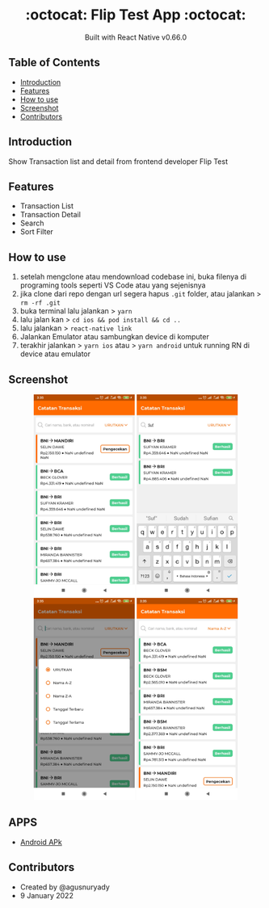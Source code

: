 <h1 align="center">:octocat: Flip Test App :octocat:</h1>

  <p align="center">
  Built with React Native v0.66.0
   </p>
   
   ## Table of Contents

- [Introduction](#introduction)
- [Features](#features)
- [How to use](#how-to-use)
- [Screenshot](#screenshot)
- [Contributors](#contributors)

## Introduction
Show Transaction list and detail from frontend developer Flip Test

## Features
* Transaction List
* Transaction Detail
* Search
* Sort Filter

## How to use

1. setelah mengclone atau mendownload codebase ini, buka filenya di programing tools seperti VS Code atau yang sejenisnya
2. jika clone dari repo dengan url segera hapus `.git` folder, atau jalankan > `rm -rf .git`
3. buka terminal lalu jalankan > `yarn`
4. lalu jalan kan > `cd ios && pod install && cd ..`
5. lalu jalankan > `react-native link`
6. Jalankan Emulator atau sambungkan device di komputer
7. terakhir jalankan > `yarn ios` atau > `yarn android` untuk running RN di device atau emulator

## Screenshot
<div align="center">
    <img width="200" src="https://github.com/agusnuryady/flipmobileapptest/blob/master/src/assets/images/sc_1.jpg">
    <img width="200" src="https://github.com/agusnuryady/flipmobileapptest/blob/master/src/assets/images/sc_2.jpg">
    <img width="200" src="https://github.com/agusnuryady/flipmobileapptest/blob/master/src/assets/images/sc_3.jpg">
    <img width="200" src="https://github.com/agusnuryady/flipmobileapptest/blob/master/src/assets/images/sc_4.jpg">
</div>

## APPS
* [Android APk](https://github.com/agusnuryady/flipmobileapptest/blob/master/android/app/src/app-release.apk)

## Contributors
* Created by @agusnuryady
* 9 January 2022
